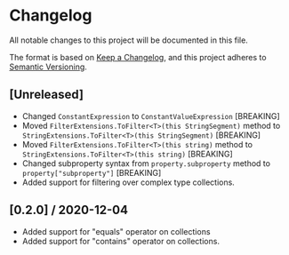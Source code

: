 # Changelog

All notable changes to this project will be documented in this file.

The format is based on [Keep a Changelog](https://keepachangelog.com/en/1.0.0/),
and this project adheres to [Semantic Versioning](https://semver.org/spec/v2.0.0.html).

## [Unreleased]
- Changed `ConstantExpression` to `ConstantValueExpression` [BREAKING]
- Moved `FilterExtensions.ToFilter<T>(this StringSegment)` method to `StringExtensions.ToFilter<T>(this StringSegment)` [BREAKING]
- Moved `FilterExtensions.ToFilter<T>(this string)` method to `StringExtensions.ToFilter<T>(this string)` [BREAKING]
- Changed subproperty syntax from `property.subproperty` method to `property["subproperty"]` [BREAKING]
- Added support for filtering over complex type collections.

## [0.2.0] / 2020-12-04
- Added support for "equals" operator on collections
- Added support for "contains" operator on collections.
